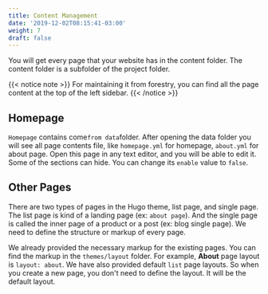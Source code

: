 ```yaml
---
title: Content Management
date: '2019-12-02T08:15:41-03:00'
weight: 7
draft: false
---
```


You will get every page that your website has in the content folder. The content folder is a subfolder of the project folder.

{{< notice note >}}
For maintaining it from forestry, you can find all the page content at the top of the left sidebar.
{{< /notice >}}

## Homepage
 `Homepage`  contains come` from data `folder. After opening the data folder you will see all page contents file, like `homepage.yml` for homepage, `about.yml` for about page. Open this page in any text editor, and you will be able to edit it. Some of the sections can hide. You can change its `enable` value to `false`.

## Other Pages
There are two types of pages in the Hugo theme, list page, and single page. The list page is kind of a landing page (ex: `about page`). And the single page is called the inner page of a product or a post (ex: blog single page). We need to define the structure or markup of every page.

We already provided the necessary markup for the existing pages. You can find the markup in the `themes/layout` folder. For example, **About** page layout is `layout: about`. We have also provided default `list` page layouts. So when you create a new page, you don't need to define the layout. It will be the default layout.